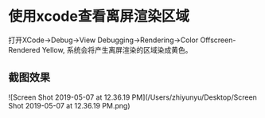 

# 使用xcode查看离屏渲染区域

打开XCode->Debug->View Debugging->Rendering->Color Offscreen-Rendered Yellow, 系统会将产生离屏渲染的区域染成黄色。

## 截图效果



![Screen Shot 2019-05-07 at 12.36.19 PM](/Users/zhiyunyu/Desktop/Screen Shot 2019-05-07 at 12.36.19 PM.png)